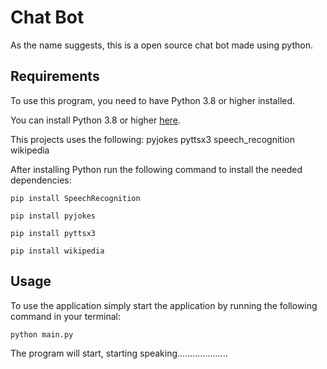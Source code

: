 # Chat Bot

As the name suggests, this is a open source chat bot made using python.

## Requirements

To use this program, you need to have Python 3.8 or higher installed.

You can install Python 3.8 or higher [here](https://www.python.org/downloads/).

This projects uses the following:
	pyjokes
	pyttsx3
	speech_recognition
	wikipedia

After installing Python run the following command to install the needed dependencies:

```shell
pip install SpeechRecognition
```
```shell
pip install pyjokes
```
```shell
pip install pyttsx3
```
```shell
pip install wikipedia
```

## Usage

To use the application simply start the application by running the following command in your terminal:

```shell
python main.py
```

The program will start, starting speaking....................
